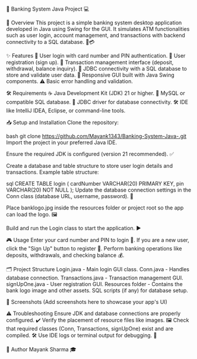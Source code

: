 🏦 Banking System Java Project 💻

🚀 Overview
This project is a simple banking system desktop application developed in Java using Swing for the GUI. It simulates ATM functionalities such as user login, account management, and transactions with backend connectivity to a SQL database. 🔐💳

✨ Features
🔑 User login with card number and PIN authentication.
📝 User registration (sign up).
💸 Transaction management interface (deposit, withdrawal, balance inquiry).
🔗 JDBC connectivity with a SQL database to store and validate user data.
🎨 Responsive GUI built with Java Swing components.
⚠️ Basic error handling and validation.


🛠️ Requirements
☕ Java Development Kit (JDK) 21 or higher.
🐬 MySQL or compatible SQL database.
🔌 JDBC driver for database connectivity.
🛠️ IDE like IntelliJ IDEA, Eclipse, or command-line tools.


📥 Setup and Installation
Clone the repository:

bash
git clone https://github.com/Mayank1343/Banking-System-Java-.git
Import the project in your preferred Java IDE.

Ensure the required JDK is configured (version 21 recommended). ✅

Create a database and table structure to store user login details and transactions. Example table structure:

sql
CREATE TABLE login (
    cardNumber VARCHAR(20) PRIMARY KEY,
    pin VARCHAR(20) NOT NULL
);
Update the database connection settings in the Conn class (database URL, username, password). 🔧

Place banklogo.jpg inside the resources folder or project root so the app can load the logo. 🖼️

Build and run the Login class to start the application. ▶️


🎮 Usage
Enter your card number and PIN to login 🏧.
If you are a new user, click the "Sign Up" button to register 📝.
Perform banking operations like deposits, withdrawals, and checking balance 💰.

🗂️ Project Structure
Login.java - Main login GUI class.
Conn.java - Handles database connection.
Transactions.java - Transaction management GUI.
signUpOne.java - User registration GUI.
Resources folder - Contains the bank logo image and other assets.
SQL scripts (if any) for database setup.


📸 Screenshots
(Add screenshots here to showcase your app's UI)

⚠️ Troubleshooting
Ensure JDK and database connections are properly configured. ✔️
Verify the placement of resource files like images. 🖼️
Check that required classes (Conn, Transactions, signUpOne) exist and are compiled. 🛠️
Use IDE logs or terminal output for debugging. 🐞

👤 Author
Mayank Sharma 🎓
